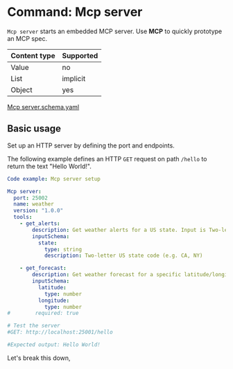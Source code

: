 # Command: Mcp server

`Mcp server` starts an embedded MCP server. Use
**MCP** to quickly prototype an MCP spec.

| Content type | Supported |
|--------------|-----------|
| Value        | no        |
| List         | implicit  |
| Object       | yes       |

[Mcp server.schema.yaml](schema/Mcp%20server.schema.yaml)

## Basic usage

Set up an HTTP server by defining the port and endpoints.

The following example defines an HTTP `GET` request on path `/hello` to return the text "Hello World!".

```yaml TODO instacli
Code example: Mcp server setup

Mcp server:
  port: 25002
  name: weather
  version: "1.0.0"
  tools:
    - get_alerts:
        description: Get weather alerts for a US state. Input is Two-letter US state code (e.g. CA, NY)
        inputSchema:
          state:
            type: string
            description: Two-letter US state code (e.g. CA, NY)

    - get_forecast:
        description: Get weather forecast for a specific latitude/longitude
        inputSchema:
          latitude:
            type: number
          longitude:
            type: number
#        required: true

# Test the server
#GET: http://localhost:25001/hello

#Expected output: Hello World!
```

Let's break this down,

